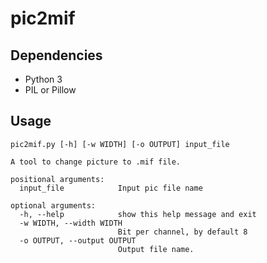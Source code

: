# pic2mif

## Dependencies
* Python 3
* PIL or Pillow

## Usage
```
pic2mif.py [-h] [-w WIDTH] [-o OUTPUT] input_file

A tool to change picture to .mif file.

positional arguments:
  input_file            Input pic file name

optional arguments:
  -h, --help            show this help message and exit
  -w WIDTH, --width WIDTH
                        Bit per channel, by default 8
  -o OUTPUT, --output OUTPUT
                        Output file name.
```
